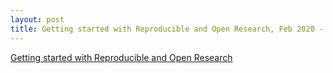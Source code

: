 ```yaml
---
layout: post
title: Getting started with Reproducible and Open Research, Feb 2020 - Utrecht
---
```

[Getting started with Reproducible and Open Research](https://esciencecenter-digital-skills.github.io/2020-02-11-Reproducible-and-Open-Research/)
